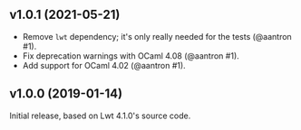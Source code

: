 ## v1.0.1 (2021-05-21)

- Remove `lwt` dependency; it's only really needed for the tests (@aantron #1).
- Fix deprecation warnings with OCaml 4.08 (@aantron #1).
- Add support for OCaml 4.02 (@aantron #1).

## v1.0.0 (2019-01-14)

Initial release, based on Lwt 4.1.0's source code.
